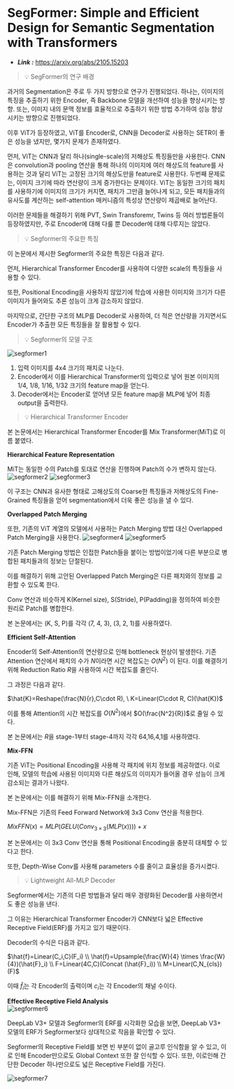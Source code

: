 # SegFormer: Simple and Efficient Design for Semantic Segmentation with Transformers

- ***Link :*** https://arxiv.org/abs/2105.15203
  

> 💡 SegFormer의 연구 배경

과거의 Segmentation은 주로 두 가지 방향으로 연구가 진행되었다. 하나는, 이미지의 특징을 추출하기 위한 Encoder, 즉 Backbone 모델을 개선하여 성능을 향상시키는 방향. 또는, 이미지 내의 문맥 정보를 효율적으로 추출하기 위한 방법 추가하여 성능 향상시키는 방향으로 진행되었다.

이후 ViT가 등장하였고, ViT를 Encoder로, CNN을 Decoder로 사용하는 SETR이 좋은 성능을 냈지만, 몇가지 문제가 존재하였다.

먼저, ViT는 CNN과 달리 하나(single-scale)의 저해상도 특징들만을 사용한다. CNN은 convolution과 pooling 연산을 통해 하나의 이미지에 여러 해상도의 feature를 사용하는 것과 달리 ViT는 고정된 크기의 해상도만을 feature로 사용한다. 두번째 문제로는, 이미지 크기에 따라 연산량이 크게 증가한다는 문제이다. ViT는 동일한 크기의 패치를 사용하기에 이미지의 크기가 커지면, 패치가 그만큼 늘어나게 되고, 모든 패치들과의 유사도를 계산하는 self-attention 매커니즘의 특성상 연산량이 제곱배로 늘어난다.

이러한 문제들을 해결하기 위해 PVT, Swin Transforemr, Twins 등 여러 방법론들이 등장하였지만, 주로 Encoder에 대해 다룰 뿐 Decoder에 대해 다루지는 않았다.
  

> 💡 Segformer의 주요한 특징

이 논문에서 제시한 Segformer의 주요한 특징은 다음과 같다.

먼저, Hierarchical Transformer Encoder를 사용하여 다양한 scale의 특징들을 사용할 수 있다. 

또한, Positional Encoding을 사용하지 않았기에 학습에 사용한 이미지와 크기가 다른 이미지가 들어와도 추론 성능이 크게 감소하지 않았다.

마지막으로, 간단한 구조의 MLP를 Decoder로 사용하여, 더 적은 연산량을 가지면서도 Encoder가 추출한 모든 특징들을 잘 활용할 수 있다.
  

> 💡 Segformer의 모델 구조

![segformer1](https://github.com/user-attachments/assets/bf01082a-1856-4e84-82a9-2c7fe40693d1)

1. 입력 이미지를 4x4 크기의 패치로 나눈다.
2. Encoder에서 이를 Hierarchical Transformer의 입력으로 넣어 원본 이미지의 1/4, 1/8, 1/16, 1/32 크기의 feature map을 얻는다.
3. Decoder에서는 Encoder로 얻어낸 모든 feature map을 MLP에 넣어 최종 output을 출력한다.
  

> 💡 Hierarchical Transformer Encoder

본 논문에서는 Hierarchical Transformer Encoder를 Mix Transformer(MiT)로 이름 붙였다.

**Hierarchical Feature Representation**

MiT는 동일한 수의 Patch를 토대로 연산을 진행하며 Patch의 수가 변하지 않는다. 
![segformer2](https://github.com/user-attachments/assets/0642a06e-2522-4154-8458-ac303fdfa7c7)
![segformer3](https://github.com/user-attachments/assets/008708bb-206f-4c4c-9bee-86a1227dd3f5)


이 구조는 CNN과 유사한 형태로 고해상도의 Coarse한 특징들과 저해상도의 Fine-Grained 특징들을 얻어 segmentation에서 더욱 좋은 성능을 낼 수 있다.

**Overlapped Patch Merging**

또한, 기존의 ViT 계열의 모델에서 사용하는 Patch Merging 방법 대신 Overlapped Patch Merging을 사용한다.
![segformer4](https://github.com/user-attachments/assets/3acf379b-004c-4947-9836-f1221833398b)
![segformer5](https://github.com/user-attachments/assets/ca8d9de4-2c91-459c-8363-a7dc2bc7eb74)


기존 Patch Merging 방법은 인접한 Patch들을 붙이는 방법이었기에 다른 부분으로 병합된 패치들과의 정보는 단절된다.

이를 해결하기 위해 고안된 Overlapped Patch Merging은 다른 패치와의 정보를 교환할 수 있도록 한다. 

Conv 연산과 비슷하게 K(Kernel size), S(Stride), P(Padding)을 정의하여 비슷한 원리로 Patch를 병합한다. 

본 논문에서는 (K, S, P)를 각각 (7, 4, 3), (3, 2, 1)를 사용하였다.

**Efficient Self-Attention**

Encoder의 Self-Attention의 연산량으로 인해 bottleneck 현상이 발생한다. 기존 Attention 연산에서 패치의 수가 $N$이라면 시간 복잡도는 $O(N^2)$
이 된다. 이를 해결하기 위해 Reduction Ratio $R$을 사용하여 시간 복잡도를 줄인다.

그 과정은 다음과 같다.

$\hat{K}=Reshape(\frac{N}{r},C\cdot R), \ K=Linear(C\cdot R, C)(\hat{K})$

이를 통해 Attention의 시간 복잡도를 $O(N^2)$에서 $O(\frac{N^2}{R})$로 줄일 수 있다.

본 논문에서는 $R$을 stage-1부터 stage-4까지 각각 64,16,4,1를 사용하였다.

**Mix-FFN**

기존 ViT는 Positional Encoding을 사용해 각 패치에 위치 정보를 제공하였다. 이로 인해, 모델의 학습에 사용된 이미지와 다른 해상도의 이미지가 들어올 경우 성능이 크게 감소되는 결과가 나왔다.

본 논문에서는 이를 해결하기 위해 Mix-FFN을 소개한다.

Mix-FFN은 기존의 Feed Forward Network에 3x3 Conv 연산을 적용한다.

$MixFFN(x)=MLP(GELU(Conv_{3\times3}(MLP(x))))+x$

본 논문에서는 이 3x3 Conv 연산을 통해 Positional Encoding을 충분히 대체할 수 있다고 한다.

또한, Depth-Wise Conv를 사용해 parameters 수를 줄이고 효율성을 증가시켰다.
  

> 💡 Lightweight All-MLP Decoder

Segformer에서는 기존의 다른 방법들과 달리 매우 경량화된 Decoder를 사용하면서도 좋은 성능을 낸다.

그 이유는 Hierarchical Transformer Encoder가 CNN보다 넓은 Effective Receptive Field(ERF)를 가지고 있기 때문이다.

Decoder의 수식은 다음과 같다.

$\hat{f}=Linear(C_i,C)(F_i) \\ \hat{f}=Upsample(\frac{W}{4} \times \frac{W}{4})(\hat{F}_i) \\ F=Linear(4C,C)(Concat (\hat{F}_i)) \\ M=Linear(C,N_{cls})(F)$

이때 $\hat{f}_i$는 각 Encoder의 출력이며 $c_i$는 각 Encoder의 채널 수이다.

**Effective Receptive Field Analysis**   
![segformer6](https://github.com/user-attachments/assets/7fa6de6c-59d9-48b0-ba63-42eeb1286113)  


DeepLab V3+ 모델과 Segformer의 ERF를 시각화한 모습을 보면, DeepLab V3+ 모델의 ERF가 Segformer보다 상대적으로 작음을 확인할  수 있다.

Segformer의 Receptive Field를 보면 빈 부분이 없이 골고루 인식함을 알 수 있고, 이로 인해 Encoder만으로도 Global Context 또한 잘 인식할 수 있다. 또한, 이로인해 간단한 Decoder 하나만으로도 넓은 Receptive Field를 가진다.

![segformer7](https://github.com/user-attachments/assets/88eae423-867b-48fa-a553-d4e44a4523d8)
